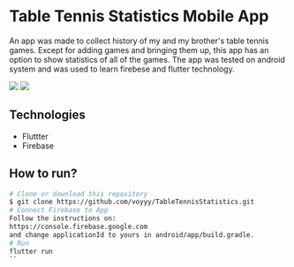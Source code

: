 #  Table Tennis Statistics Mobile App
An app was made to collect history of my and my brother's table tennis games. 
Except for adding games and bringing them up, this app has an option to show statistics
of all of the games. The app was tested on android system and was used to learn firebese and 
flutter technology.

![](https://s7.gifyu.com/images/tennis2.gif)    ![](https://s7.gifyu.com/images/tennis1.gif)

##  Technologies
* Fluttter
* Firebase

##  How to run?
```bash
# Clone or download this repository
$ git clone https://github.com/voyyy/TableTennisStatistics.git
# Connect Firebase to App
Follow the instructions on:
https://console.firebase.google.com
and change applicationId to yours in android/app/build.gradle.
# Run
flutter run
``
